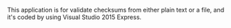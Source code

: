 This application is for validate checksums from either plain text or a file, and it's coded by using Visual Studio 2015 Express.